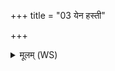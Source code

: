 +++
title = "03 येन हस्ती"

+++
<details><summary>मूलम् (WS)</summary>

येन हस्ती वर्चसा सम्बभूव येन राजा मनुष्येष्वन्तः ।  
येन देवा ज्योतिषा द्यामुदायन्तेन माग्ने वर्चसा सं सृजेह॥ ४ ॥  
यावद् वर्चः सूर्यस्यासुरस्य च हस्तिनः ।  
तावन् मे अश्विना वर्चः कृणुतं पुष्करस्रजा ॥ ५ ॥
</details>